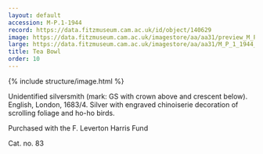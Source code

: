 ```yaml
---
layout: default
accession: M-P.1-1944
record: https://data.fitzmuseum.cam.ac.uk/id/object/140629
image: https://data.fitzmuseum.cam.ac.uk/imagestore/aa/aa31/preview_M_P_1_1944_1_201407_jas244_dc2.jpg
large: https://data.fitzmuseum.cam.ac.uk/imagestore/aa/aa31/M_P_1_1944_1_201407_jas244_dc2.jpg
title: Tea Bowl
order: 10
---
```

{% include structure/image.html %}

Unidentified silversmith (mark: GS with crown above and crescent below).
English, London, 1683/4.
Silver with engraved chinoiserie decoration of scrolling foliage and ho-ho birds.

Purchased with the F. Leverton Harris Fund

Cat. no. 83
